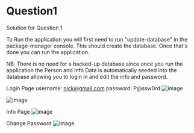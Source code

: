 # Question1
Solution for Question 1

To Run the application you will first need to run "update-database" in the package-manager console.
This should create the database.
Once that's done you can run the application.

NB: There is no need for a backed-up database since once you run the application the Person and Info Data is automatically seeded into the database allowing you to login in and edit the info and password.

Login Page
username: nick@gmail.com
password: P@ssw0rd
![image](https://github.com/ebucs/Question1/assets/91213551/304d0338-549c-48b0-a933-241780842290)

![image](https://github.com/ebucs/Question1/assets/91213551/04dbaacf-b8b1-4461-b669-4b838921631a)

Info Page
![image](https://github.com/ebucs/Question1/assets/91213551/87190dd2-0060-4151-90f9-471dd51da54a)

Change Password
![image](https://github.com/ebucs/Question1/assets/91213551/c079cc16-4399-458d-9a4a-5fc2e860de77)
